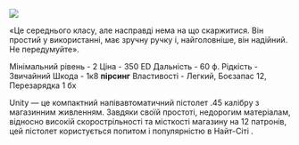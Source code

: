 
[![](https://static.wikia.nocookie.net/cyberpunk/images/e/ec/Unity_Default.png/revision/latest/scale-to-width-down/350?cb=20220822160102)](https://static.wikia.nocookie.net/cyberpunk/images/e/ec/Unity_Default.png/revision/latest?cb=20220822160102)

«Це середнього класу, але насправді нема на що скаржитися. Він простий у використанні, має зручну ручку і, найголовніше, він надійний. Не передумуйте».

Мінімальний рівень - 2
Ціна - 350 ED
Дальність - 60 ф.
Рідкість - Звичайний
Шкода - 1к8 **пірсинг**
Властивості - Легкий, Боєзапас 12, Перезарядка 1 бх

Unity — це компактний напівавтоматичний пістолет .45 калібру з магазинним живленням. Завдяки своїй простоті, недорогим матеріалам, відносно високій скорострільності та місткості магазину на 12 патронів, цей пістолет користується попитом і популярністю в Найт-Сіті .